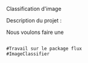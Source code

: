Classification d'image

Description du projet :

Nous voulons faire une

```{julia}

#Travail sur le package flux 
#ImageClassifier
```

